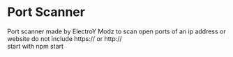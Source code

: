 # Port Scanner
 Port scanner made by ElectroY Modz to scan open ports of an ip address or website do not include https:// or http://
 <br>start with npm start
